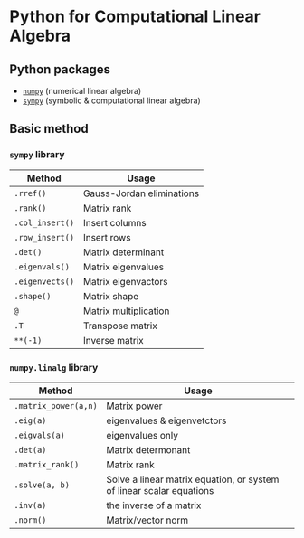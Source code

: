 # Python for Computational Linear Algebra

## Python packages

- [`numpy`](https://numpy.org) (numerical linear algebra)
- [`sympy`](https://www.sympy.org/en/index.html) (symbolic & computational linear algebra)

## Basic method

### `sympy` library

|Method | Usage |
|--|--|
|`.rref()` | Gauss-Jordan eliminations|
|`.rank()` | Matrix rank |
|`.col_insert()`| Insert columns |
|`.row_insert()`| Insert rows |
|`.det()`| Matrix determinant |
|`.eigenvals()` | Matrix eigenvalues |
|`.eigenvects()` | Matrix eigenvactors |
|`.shape()`| Matrix shape |
|`@`| Matrix multiplication |
|`.T`|Transpose matrix|
|`**(-1)`|Inverse matrix|

### `numpy.linalg` library

|Method | Usage |
|--|--|
|`.matrix_power(a,n)`| Matrix power |
|`.eig(a)`| eigenvalues & eigenvetctors|
|`.eigvals(a)` |eigenvalues only |
|`.det(a)` | Matrix determonant |
|`.matrix_rank()`| Matrix rank |
|`.solve(a, b)` | Solve a linear matrix equation, or system of linear scalar equations|
|`.inv(a)`|  the inverse of a matrix |
|`.norm()`| Matrix/vector norm |

